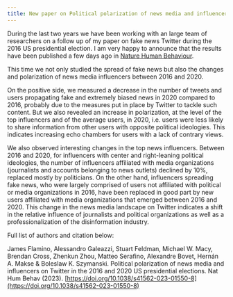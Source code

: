 ```yaml
---
title: New paper on Political polarization of news media and influencers on Twitter in the 2016 and 2020 US presidential elections in Nature Human Behaviour
---
```


During the last two years we have been working with an large team of researchers on a follow up of my paper on fake news Twitter during the 2016 US presidential election. I am very happy to announce that the results have been published a few days ago in [Nature Human Behaviour](https://www.nature.com/articles/s41562-023-01550-8). 

This time we not only studied the spread of fake news but also the changes and polarization of news media influencers between 2016 and 2020. 

On the positive side, we measured a decrease in the number of tweets and users propagating
fake and extremely biased news in 2020 compared to 2016, probably due to the measures put in place by Twitter to tackle such content. But we also revealed an increase in polarization, at the level of the top influencers and of the average users, in 2020, i.e. users were less likely to share information from other users with opposite political ideologies. This indicates increasing echo chambers for users with a lack of contrary views.

We also observed interesting changes in the top news influencers. Between 2016 and 2020, for influencers with center and right-leaning political ideologies, the number of influencers affiliated with media organizations (journalists and accounts belonging to news outlets) declined by 10%, replaced mostly by politicians. On the other hand, influencers spreading fake news, who were largely comprised of users not affiliated with political or media organizations in 2016, have been replaced in good part by new users affiliated with media organizations that emerged between 2016 and 2020. This change in the news media landscape on Twitter indicates a shift in the relative influence of journalists and political organizations as well as a professionalization of the disinformation industry.

Full list of authors and citation below:
    
James Flamino, Alessandro Galeazzi, Stuart Feldman, Michael W. Macy, Brendan Cross, Zhenkun Zhou, Matteo Serafino, Alexandre Bovet, Hernán A. Makse & Boleslaw K. Szymanski. Political polarization of news media and influencers on Twitter in the 2016 and 2020 US presidential elections. Nat Hum Behav (2023). [https://doi.org/10.1038/s41562-023-01550-8](https://doi.org/10.1038/s41562-023-01550-8)

